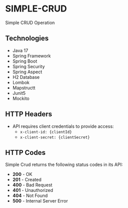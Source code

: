 # SIMPLE-CRUD
Simple CRUD Operation

## Technologies

* Java 17
* Spring Framework
* Spring Boot
* Spring Security
* Spring Aspect
* H2 Database
* Lombok
* Mapstructt
* Junit5
* Mockito

## HTTP Headers

* API requires client credentials to provide access:
    * `x-client-id: {clientId}`
    * `x-client-secret: {clientSecret}`

## HTTP Codes

Simple Crud returns the following status codes in its API:

* **200** - OK
* **201** - Created
* **400** - Bad Request
* **401** - Unauthorized
* **404** - Not Found
* **500** - Internal Server Error
